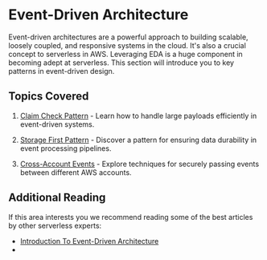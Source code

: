 # Event-Driven Architecture

Event-driven architectures are a powerful approach to building scalable, loosely coupled, and responsive systems in the cloud. It's also a crucial concept to serverless in AWS. Leveraging EDA is a huge component in becoming adept at serverless. This section will introduce you to key patterns in event-driven design.

## Topics Covered

1. [Claim Check Pattern](./claim-check-pattern.md) - Learn how to handle large payloads efficiently in event-driven systems.

2. [Storage First Pattern](./storage-first-pattern.md) - Discover a pattern for ensuring data durability in event processing pipelines.

3. [Cross-Account Events](./cross-account-events.md) - Explore techniques for securely passing events between different AWS accounts.

<!--4. Event Sourcing - Understand how to use events as the primary source of truth in your applications.-->
<!---->
<!--5. CQRS (Command Query Responsibility Segregation) - Learn about separating read and write operations for improved scalability and performance.-->

## Additional Reading

If this area interests you we recommend reading some of the best articles by other serverless experts:

* [Introduction To Event-Driven Architecture](https://elva-group.com/blog/introduction-to-event-driven-architecture/)
* 
